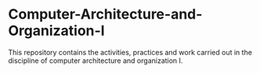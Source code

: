 # Computer-Architecture-and-Organization-I

This repository contains the activities, practices and work carried out in the discipline of computer architecture and organization I.
